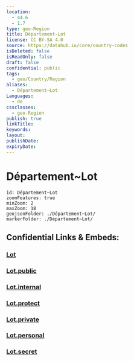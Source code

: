 ```yaml
---
location:
  - 44.6
  - 1.7
type: geo-Region
title: Département~Lot
license: CC BY-SA 4.0
source: https://datahub.io/core/country-codes
isDeleted: false
isReadOnly: false
draft: false
confidential: public
tags:
  - geo/Country/Region
aliases:
  - Département~Lot
Languages:
  - de
cssclasses:
  - geo-Region
publish: true
linkTitle:
keywords:
layout:
publishDate:
expiryDate:
---
```


# Département~Lot

```leaflet
id: Département~Lot
zoomFeatures: true 
minZoom: 2 
maxZoom: 18
geojsonFolder: ./Département~Lot/
markerFolder: ./Département~Lot/
```


## Confidential Links & Embeds: 

### [Lot](/_Standards/Earth/Continent/Europe/Europe~West/France/regions~France/Occitanie/departments~Occitanie/Lot.md) 

### [Lot.public](/_public/Earth/Continent/Europe/Europe~West/France/regions~France/Occitanie/departments~Occitanie/Lot.public.md) 

### [Lot.internal](/_internal/Earth/Continent/Europe/Europe~West/France/regions~France/Occitanie/departments~Occitanie/Lot.internal.md) 

### [Lot.protect](/_protect/Earth/Continent/Europe/Europe~West/France/regions~France/Occitanie/departments~Occitanie/Lot.protect.md) 

### [Lot.private](/_private/Earth/Continent/Europe/Europe~West/France/regions~France/Occitanie/departments~Occitanie/Lot.private.md) 

### [Lot.personal](/_personal/Earth/Continent/Europe/Europe~West/France/regions~France/Occitanie/departments~Occitanie/Lot.personal.md) 

### [Lot.secret](/_secret/Earth/Continent/Europe/Europe~West/France/regions~France/Occitanie/departments~Occitanie/Lot.secret.md)

